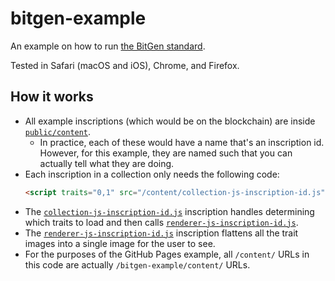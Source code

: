 # bitgen-example

An example on how to run [the BitGen standard](https://app.gitbook.com/o/Q3Oxn6JoOM586ZB6JiuM/s/2dG6qI7sUdTOOl3tt0IF/).

Tested in Safari (macOS and iOS), Chrome, and Firefox.

## How it works

-   All example inscriptions (which would be on the blockchain) are inside [`public/content`](./public/content).
    -   In practice, each of these would have a name that's an inscription id. However, for this example, they are named such that you can actually tell what they are doing.
-   Each inscription in a collection only needs the following code:
    ```html
    <script traits="0,1" src="/content/collection-js-inscription-id.js"></script>
    ```
-   The [`collection-js-inscription-id.js`](./public/content/collection-js-inscription-id.js) inscription handles determining which traits to load and then calls [`renderer-js-inscription-id.js`](./public/content/renderer-js-inscription-id.js).
-   The [`renderer-js-inscription-id.js`](./public/content/renderer-js-inscription-id.js) inscription flattens all the trait images into a single image for the user to see.
-   For the purposes of the GitHub Pages example, all `/content/` URLs in this code are actually `/bitgen-example/content/` URLs.
